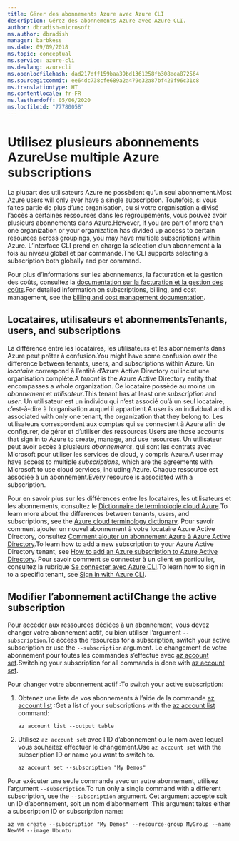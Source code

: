 ```yaml
---
title: Gérer des abonnements Azure avec Azure CLI
description: Gérez des abonnements Azure avec Azure CLI.
author: dbradish-microsoft
ms.author: dbradish
manager: barbkess
ms.date: 09/09/2018
ms.topic: conceptual
ms.service: azure-cli
ms.devlang: azurecli
ms.openlocfilehash: dad217dff159baa39bd1361258fb308eea872564
ms.sourcegitcommit: ee64dc738cfe689a2a479e32a87bf420f96c31c8
ms.translationtype: HT
ms.contentlocale: fr-FR
ms.lasthandoff: 05/06/2020
ms.locfileid: "77780058"
---
```

# <a name="use-multiple-azure-subscriptions"></a><span data-ttu-id="59109-103">Utilisez plusieurs abonnements Azure</span><span class="sxs-lookup"><span data-stu-id="59109-103">Use multiple Azure subscriptions</span></span>

<span data-ttu-id="59109-104">La plupart des utilisateurs Azure ne possèdent qu’un seul abonnement.</span><span class="sxs-lookup"><span data-stu-id="59109-104">Most Azure users will only ever have a single subscription.</span></span> <span data-ttu-id="59109-105">Toutefois, si vous faites partie de plus d’une organisation, ou si votre organisation a divisé l’accès à certaines ressources dans les regroupements, vous pouvez avoir plusieurs abonnements dans Azure.</span><span class="sxs-lookup"><span data-stu-id="59109-105">However, if you are part of more than one organization or your organization has divided up access to certain resources across groupings, you may have multiple subscriptions within Azure.</span></span> <span data-ttu-id="59109-106">L’interface CLI prend en charge la sélection d’un abonnement à la fois au niveau global et par commande.</span><span class="sxs-lookup"><span data-stu-id="59109-106">The CLI supports selecting a subscription both globally and per command.</span></span>

<span data-ttu-id="59109-107">Pour plus d’informations sur les abonnements, la facturation et la gestion des coûts, consultez la [documentation sur la facturation et la gestion des coûts](/azure/billing/).</span><span class="sxs-lookup"><span data-stu-id="59109-107">For detailed information on subscriptions, billing, and cost management, see the [billing and cost management documentation](/azure/billing/).</span></span>

## <a name="tenants-users-and-subscriptions"></a><span data-ttu-id="59109-108">Locataires, utilisateurs et abonnements</span><span class="sxs-lookup"><span data-stu-id="59109-108">Tenants, users, and subscriptions</span></span>

<span data-ttu-id="59109-109">La différence entre les locataires, les utilisateurs et les abonnements dans Azure peut prêter à confusion.</span><span class="sxs-lookup"><span data-stu-id="59109-109">You might have some confusion over the difference between tenants, users, and subscriptions within Azure.</span></span> <span data-ttu-id="59109-110">Un _locataire_ correspond à l’entité d’Azure Active Directory qui inclut une organisation complète.</span><span class="sxs-lookup"><span data-stu-id="59109-110">A _tenant_ is the Azure Active Directory entity that encompasses a whole organization.</span></span> <span data-ttu-id="59109-111">Ce locataire possède au moins un _abonnement_ et _utilisateur_.</span><span class="sxs-lookup"><span data-stu-id="59109-111">This tenant has at least one _subscription_ and _user_.</span></span> <span data-ttu-id="59109-112">Un utilisateur est un individu qui n’est associé qu’à un seul locataire, c’est-à-dire à l’organisation auquel il appartient.</span><span class="sxs-lookup"><span data-stu-id="59109-112">A user is an individual and is associated with only one tenant, the organization that they belong to.</span></span> <span data-ttu-id="59109-113">Les utilisateurs correspondent aux comptes qui se connectent à Azure afin de configurer, de gérer et d’utiliser des ressources.</span><span class="sxs-lookup"><span data-stu-id="59109-113">Users are those accounts that sign in to Azure to create, manage, and use resources.</span></span>
<span data-ttu-id="59109-114">Un utilisateur peut avoir accès à plusieurs _abonnements_, qui sont les contrats avec Microsoft pour utiliser les services de cloud, y compris Azure.</span><span class="sxs-lookup"><span data-stu-id="59109-114">A user may have access to multiple _subscriptions_, which are the agreements with Microsoft to use cloud services, including Azure.</span></span> <span data-ttu-id="59109-115">Chaque ressource est associée à un abonnement.</span><span class="sxs-lookup"><span data-stu-id="59109-115">Every resource is associated with a subscription.</span></span>

<span data-ttu-id="59109-116">Pour en savoir plus sur les différences entre les locataires, les utilisateurs et les abonnements, consultez le [Dictionnaire de terminologie cloud Azure](/azure/azure-glossary-cloud-terminology).</span><span class="sxs-lookup"><span data-stu-id="59109-116">To learn more about the differences between tenants, users, and subscriptions, see the [Azure cloud terminology dictionary](/azure/azure-glossary-cloud-terminology).</span></span>  <span data-ttu-id="59109-117">Pour savoir comment ajouter un nouvel abonnement à votre locataire Azure Active Directory, consultez [Comment ajouter un abonnement Azure à Azure Active Directory](/azure/active-directory/active-directory-how-subscriptions-associated-directory).</span><span class="sxs-lookup"><span data-stu-id="59109-117">To learn how to add a new subscription to your Azure Active Directory tenant, see [How to add an Azure subscription to Azure Active Directory](/azure/active-directory/active-directory-how-subscriptions-associated-directory).</span></span>
<span data-ttu-id="59109-118">Pour savoir comment se connecter à un client en particulier, consultez la rubrique [Se connecter avec Azure CLI](/cli/azure/authenticate-azure-cli).</span><span class="sxs-lookup"><span data-stu-id="59109-118">To learn how to sign in to a specific tenant, see [Sign in with Azure CLI](/cli/azure/authenticate-azure-cli).</span></span>

## <a name="change-the-active-subscription"></a><span data-ttu-id="59109-119">Modifier l’abonnement actif</span><span class="sxs-lookup"><span data-stu-id="59109-119">Change the active subscription</span></span>

<span data-ttu-id="59109-120">Pour accéder aux ressources dédiées à un abonnement, vous devez changer votre abonnement actif, ou bien utiliser l’argument `--subscription`.</span><span class="sxs-lookup"><span data-stu-id="59109-120">To access the resources for a subscription, switch your active subscription or use the `--subscription` argument.</span></span> <span data-ttu-id="59109-121">Le changement de votre abonnement pour toutes les commandes s’effectue avec [az account set](/cli/azure/account#az-account-set).</span><span class="sxs-lookup"><span data-stu-id="59109-121">Switching your subscription for all commands is done with [az account set](/cli/azure/account#az-account-set).</span></span>

<span data-ttu-id="59109-122">Pour changer votre abonnement actif :</span><span class="sxs-lookup"><span data-stu-id="59109-122">To switch your active subscription:</span></span>

1. <span data-ttu-id="59109-123">Obtenez une liste de vos abonnements à l’aide de la commande [az account list](/cli/azure/account#az-account-list) :</span><span class="sxs-lookup"><span data-stu-id="59109-123">Get a list of your subscriptions with the [az account list](/cli/azure/account#az-account-list) command:</span></span>

    ```azurecli-interactive
    az account list --output table
    ```
2. <span data-ttu-id="59109-124">Utilisez `az account set` avec l’ID d’abonnement ou le nom avec lequel vous souhaitez effectuer le changement.</span><span class="sxs-lookup"><span data-stu-id="59109-124">Use `az account set` with the subscription ID or name you want to switch to.</span></span>

    ```azurecli-interactive
    az account set --subscription "My Demos"
    ```

<span data-ttu-id="59109-125">Pour exécuter une seule commande avec un autre abonnement, utilisez l’argument `--subscription`.</span><span class="sxs-lookup"><span data-stu-id="59109-125">To run only a single command with a different subscription, use the `--subscription` argument.</span></span> <span data-ttu-id="59109-126">Cet argument accepte soit un ID d’abonnement, soit un nom d’abonnement :</span><span class="sxs-lookup"><span data-stu-id="59109-126">This argument takes either a subscription ID or subscription name:</span></span>

```azurecli-interactive
az vm create --subscription "My Demos" --resource-group MyGroup --name NewVM --image Ubuntu
```
